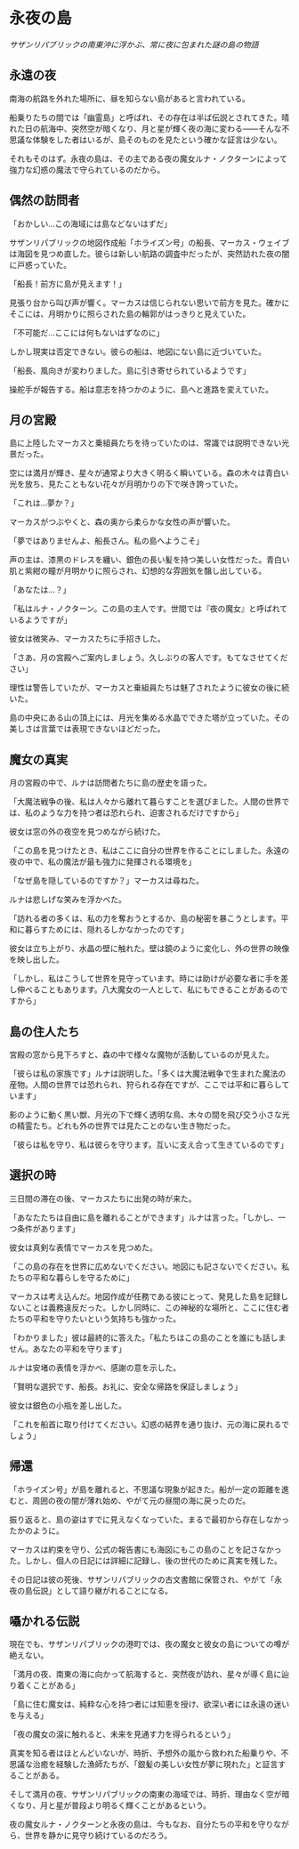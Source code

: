 # 永夜の島

*サザンリパブリックの南東沖に浮かぶ、常に夜に包まれた謎の島の物語*

## 永遠の夜

南海の航路を外れた場所に、昼を知らない島があると言われている。

船乗りたちの間では「幽霊島」と呼ばれ、その存在は半ば伝説とされてきた。晴れた日の航海中、突然空が暗くなり、月と星が輝く夜の海に変わる——そんな不思議な体験をした者はいるが、島そのものを見たという確かな証言は少ない。

それもそのはず。永夜の島は、その主である夜の魔女ルナ・ノクターンによって強力な幻惑の魔法で守られているのだから。

## 偶然の訪問者

「おかしい...この海域には島などないはずだ」

サザンリパブリックの地図作成船「ホライズン号」の船長、マーカス・ウェイブは海図を見つめ直した。彼らは新しい航路の調査中だったが、突然訪れた夜の闇に戸惑っていた。

「船長！前方に島が見えます！」

見張り台から叫び声が響く。マーカスは信じられない思いで前方を見た。確かにそこには、月明かりに照らされた島の輪郭がはっきりと見えていた。

「不可能だ...ここには何もないはずなのに」

しかし現実は否定できない。彼らの船は、地図にない島に近づいていた。

「船長、風向きが変わりました。島に引き寄せられているようです」

操舵手が報告する。船は意志を持つかのように、島へと進路を変えていた。

## 月の宮殿

島に上陸したマーカスと乗組員たちを待っていたのは、常識では説明できない光景だった。

空には満月が輝き、星々が通常より大きく明るく瞬いている。森の木々は青白い光を放ち、見たこともない花々が月明かりの下で咲き誇っていた。

「これは...夢か？」

マーカスがつぶやくと、森の奥から柔らかな女性の声が響いた。

「夢ではありませんよ、船長さん。私の島へようこそ」

声の主は、漆黒のドレスを纏い、銀色の長い髪を持つ美しい女性だった。青白い肌と紫紺の瞳が月明かりに照らされ、幻想的な雰囲気を醸し出している。

「あなたは...？」

「私はルナ・ノクターン。この島の主人です。世間では『夜の魔女』と呼ばれているようですが」

彼女は微笑み、マーカスたちに手招きした。

「さあ、月の宮殿へご案内しましょう。久しぶりの客人です。もてなさせてください」

理性は警告していたが、マーカスと乗組員たちは魅了されたように彼女の後に続いた。

島の中央にある山の頂上には、月光を集める水晶でできた塔が立っていた。その美しさは言葉では表現できないほどだった。

## 魔女の真実

月の宮殿の中で、ルナは訪問者たちに島の歴史を語った。

「大魔法戦争の後、私は人々から離れて暮らすことを選びました。人間の世界では、私のような力を持つ者は恐れられ、迫害されるだけですから」

彼女は窓の外の夜空を見つめながら続けた。

「この島を見つけたとき、私はここに自分の世界を作ることにしました。永遠の夜の中で、私の魔法が最も強力に発揮される環境を」

「なぜ島を隠しているのですか？」マーカスは尋ねた。

ルナは悲しげな笑みを浮かべた。

「訪れる者の多くは、私の力を奪おうとするか、島の秘密を暴こうとします。平和に暮らすためには、隠れるしかなかったのです」

彼女は立ち上がり、水晶の壁に触れた。壁は鏡のように変化し、外の世界の映像を映し出した。

「しかし、私はこうして世界を見守っています。時には助けが必要な者に手を差し伸べることもあります。八大魔女の一人として、私にもできることがあるのですから」

## 島の住人たち

宮殿の窓から見下ろすと、森の中で様々な魔物が活動しているのが見えた。

「彼らは私の家族です」ルナは説明した。「多くは大魔法戦争で生まれた魔法の産物。人間の世界では恐れられ、狩られる存在ですが、ここでは平和に暮らしています」

影のように動く黒い獣、月光の下で輝く透明な鳥、木々の間を飛び交う小さな光の精霊たち。どれも外の世界では見たことのない生き物だった。

「彼らは私を守り、私は彼らを守ります。互いに支え合って生きているのです」

## 選択の時

三日間の滞在の後、マーカスたちに出発の時が来た。

「あなたたちは自由に島を離れることができます」ルナは言った。「しかし、一つ条件があります」

彼女は真剣な表情でマーカスを見つめた。

「この島の存在を世界に広めないでください。地図にも記さないでください。私たちの平和な暮らしを守るために」

マーカスは考え込んだ。地図作成が任務である彼にとって、発見した島を記録しないことは義務違反だった。しかし同時に、この神秘的な場所と、ここに住む者たちの平和を守りたいという気持ちも強かった。

「わかりました」彼は最終的に答えた。「私たちはこの島のことを誰にも話しません。あなたの平和を守ります」

ルナは安堵の表情を浮かべ、感謝の意を示した。

「賢明な選択です、船長。お礼に、安全な帰路を保証しましょう」

彼女は銀色の小瓶を差し出した。

「これを船首に取り付けてください。幻惑の結界を通り抜け、元の海に戻れるでしょう」

## 帰還

「ホライズン号」が島を離れると、不思議な現象が起きた。船が一定の距離を進むと、周囲の夜の闇が薄れ始め、やがて元の昼間の海に戻ったのだ。

振り返ると、島の姿はすでに見えなくなっていた。まるで最初から存在しなかったかのように。

マーカスは約束を守り、公式の報告書にも海図にもこの島のことを記さなかった。しかし、個人の日記には詳細に記録し、後の世代のために真実を残した。

その日記は彼の死後、サザンリパブリックの古文書館に保管され、やがて「永夜の島伝説」として語り継がれることになる。

## 囁かれる伝説

現在でも、サザンリパブリックの港町では、夜の魔女と彼女の島についての噂が絶えない。

「満月の夜、南東の海に向かって航海すると、突然夜が訪れ、星々が導く島に辿り着くことがある」

「島に住む魔女は、純粋な心を持つ者には知恵を授け、欲深い者には永遠の迷いを与える」

「夜の魔女の涙に触れると、未来を見通す力を得られるという」

真実を知る者はほとんどいないが、時折、予想外の嵐から救われた船乗りや、不思議な治癒を経験した漁師たちが、「銀髪の美しい女性が夢に現れた」と証言することがある。

そして満月の夜、サザンリパブリックの南東の海域では、時折、理由なく空が暗くなり、月と星が普段より明るく輝くことがあるという。

夜の魔女ルナ・ノクターンと永夜の島は、今もなお、自分たちの平和を守りながら、世界を静かに見守り続けているのだろう。